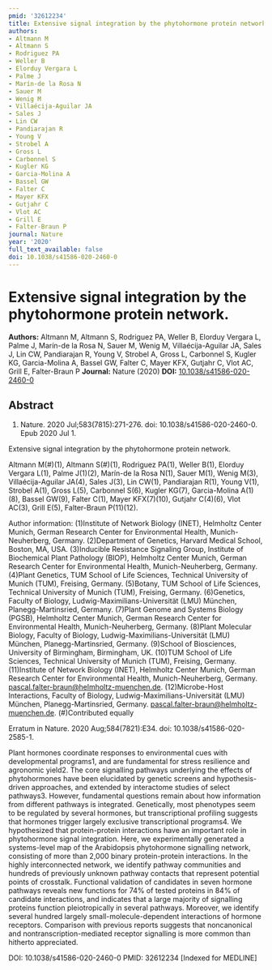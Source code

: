 ```yaml
---
pmid: '32612234'
title: Extensive signal integration by the phytohormone protein network.
authors:
- Altmann M
- Altmann S
- Rodriguez PA
- Weller B
- Elorduy Vergara L
- Palme J
- Marín-de la Rosa N
- Sauer M
- Wenig M
- Villaécija-Aguilar JA
- Sales J
- Lin CW
- Pandiarajan R
- Young V
- Strobel A
- Gross L
- Carbonnel S
- Kugler KG
- Garcia-Molina A
- Bassel GW
- Falter C
- Mayer KFX
- Gutjahr C
- Vlot AC
- Grill E
- Falter-Braun P
journal: Nature
year: '2020'
full_text_available: false
doi: 10.1038/s41586-020-2460-0
---
```


# Extensive signal integration by the phytohormone protein network.
**Authors:** Altmann M, Altmann S, Rodriguez PA, Weller B, Elorduy Vergara L, Palme J, Marín-de la Rosa N, Sauer M, Wenig M, Villaécija-Aguilar JA, Sales J, Lin CW, Pandiarajan R, Young V, Strobel A, Gross L, Carbonnel S, Kugler KG, Garcia-Molina A, Bassel GW, Falter C, Mayer KFX, Gutjahr C, Vlot AC, Grill E, Falter-Braun P
**Journal:** Nature (2020)
**DOI:** [10.1038/s41586-020-2460-0](https://doi.org/10.1038/s41586-020-2460-0)

## Abstract

1. Nature. 2020 Jul;583(7815):271-276. doi: 10.1038/s41586-020-2460-0. Epub 2020 
Jul 1.

Extensive signal integration by the phytohormone protein network.

Altmann M(#)(1), Altmann S(#)(1), Rodriguez PA(1), Weller B(1), Elorduy Vergara 
L(1), Palme J(1)(2), Marín-de la Rosa N(1), Sauer M(1), Wenig M(3), 
Villaécija-Aguilar JA(4), Sales J(3), Lin CW(1), Pandiarajan R(1), Young V(1), 
Strobel A(1), Gross L(5), Carbonnel S(6), Kugler KG(7), Garcia-Molina A(1)(8), 
Bassel GW(9), Falter C(1), Mayer KFX(7)(10), Gutjahr C(4)(6), Vlot AC(3), Grill 
E(5), Falter-Braun P(11)(12).

Author information:
(1)Institute of Network Biology (INET), Helmholtz Center Munich, German Research 
Center for Environmental Health, Munich-Neuherberg, Germany.
(2)Department of Genetics, Harvard Medical School, Boston, MA, USA.
(3)Inducible Resistance Signaling Group, Institute of Biochemical Plant 
Pathology (BIOP), Helmholtz Center Munich, German Research Center for 
Environmental Health, Munich-Neuherberg, Germany.
(4)Plant Genetics, TUM School of Life Sciences, Technical University of Munich 
(TUM), Freising, Germany.
(5)Botany, TUM School of Life Sciences, Technical University of Munich (TUM), 
Freising, Germany.
(6)Genetics, Faculty of Biology, Ludwig-Maximilians-Universität (LMU) München, 
Planegg-Martinsried, Germany.
(7)Plant Genome and Systems Biology (PGSB), Helmholtz Center Munich, German 
Research Center for Environmental Health, Munich-Neuherberg, Germany.
(8)Plant Molecular Biology, Faculty of Biology, Ludwig-Maximilians-Universität 
(LMU) München, Planegg-Martinsried, Germany.
(9)School of Biosciences, University of Birmingham, Birmingham, UK.
(10)TUM School of Life Sciences, Technical University of Munich (TUM), Freising, 
Germany.
(11)Institute of Network Biology (INET), Helmholtz Center Munich, German 
Research Center for Environmental Health, Munich-Neuherberg, Germany. 
pascal.falter-braun@helmholtz-muenchen.de.
(12)Microbe-Host Interactions, Faculty of Biology, 
Ludwig-Maximilians-Universität (LMU) München, Planegg-Martinsried, Germany. 
pascal.falter-braun@helmholtz-muenchen.de.
(#)Contributed equally

Erratum in
    Nature. 2020 Aug;584(7821):E34. doi: 10.1038/s41586-020-2585-1.

Plant hormones coordinate responses to environmental cues with developmental 
programs1, and are fundamental for stress resilience and agronomic yield2. The 
core signalling pathways underlying the effects of phytohormones have been 
elucidated by genetic screens and hypothesis-driven approaches, and extended by 
interactome studies of select pathways3. However, fundamental questions remain 
about how information from different pathways is integrated. Genetically, most 
phenotypes seem to be regulated by several hormones, but transcriptional 
profiling suggests that hormones trigger largely exclusive transcriptional 
programs4. We hypothesized that protein-protein interactions have an important 
role in phytohormone signal integration. Here, we experimentally generated a 
systems-level map of the Arabidopsis phytohormone signalling network, consisting 
of more than 2,000 binary protein-protein interactions. In the highly 
interconnected network, we identify pathway communities and hundreds of 
previously unknown pathway contacts that represent potential points of 
crosstalk. Functional validation of candidates in seven hormone pathways reveals 
new functions for 74% of tested proteins in 84% of candidate interactions, and 
indicates that a large majority of signalling proteins function pleiotropically 
in several pathways. Moreover, we identify several hundred largely 
small-molecule-dependent interactions of hormone receptors. Comparison with 
previous reports suggests that noncanonical and nontranscription-mediated 
receptor signalling is more common than hitherto appreciated.

DOI: 10.1038/s41586-020-2460-0
PMID: 32612234 [Indexed for MEDLINE]
